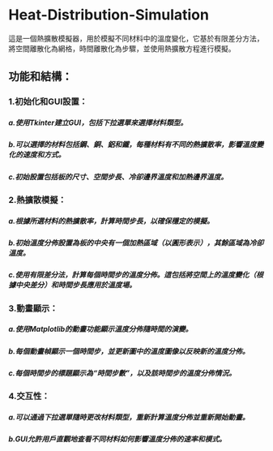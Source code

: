 # Heat-Distribution-Simulation
這是一個熱擴散模擬器，用於模擬不同材料中的溫度變化，它基於有限差分方法，將空間離散化為網格，時間離散化為步驟，並使用熱擴散方程進行模擬。

## 功能和結構：
### 1.初始化和GUI設置：
  ##### a.使用Tkinter建立GUI，包括下拉選單來選擇材料類型。
  ##### b.可以選擇的材料包括鋼、銅、鋁和鐵，每種材料有不同的熱擴散率，影響溫度變化的速度和方式。
  ##### c.初始設置包括板的尺寸、空間步長、冷卻邊界溫度和加熱邊界溫度。
### 2.熱擴散模擬：
  ##### a.根據所選材料的熱擴散率，計算時間步長，以確保穩定的模擬。
  ##### b.初始溫度分佈設置為板的中央有一個加熱區域（以圓形表示），其餘區域為冷卻溫度。
  ##### c.使用有限差分法，計算每個時間步的溫度分佈。這包括將空間上的溫度變化（根據中央差分）和時間步長應用於溫度場。
### 3.動畫顯示：
  ##### a.使用Matplotlib的動畫功能顯示溫度分佈隨時間的演變。
  ##### b.每個動畫幀顯示一個時間步，並更新圖中的溫度圖像以反映新的溫度分佈。
  ##### c.每個時間步的標題顯示為“時間步數”，以及該時間步的溫度分佈情況。
### 4.交互性：
  ##### a.可以通過下拉選單隨時更改材料類型，重新計算溫度分佈並重新開始動畫。
  ##### b.GUI允許用戶直觀地查看不同材料如何影響溫度分佈的速率和模式。
